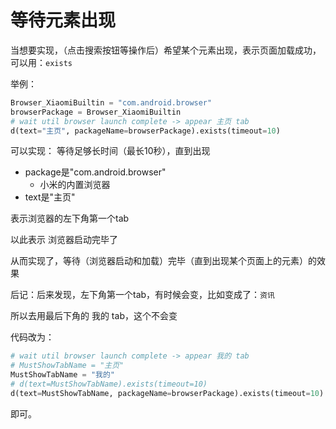 # 等待元素出现

当想要实现，（点击搜索按钮等操作后）希望某个元素出现，表示页面加载成功，可以用：`exists`

举例：

```python
Browser_XiaomiBuiltin = "com.android.browser"
browserPackage = Browser_XiaomiBuiltin
# wait util browser launch complete -> appear 主页 tab
d(text="主页", packageName=browserPackage).exists(timeout=10)
```

可以实现：
等待足够长时间（最长10秒），直到出现 
* package是"com.android.browser"
  * 小米的内置浏览器
* text是"主页"

表示浏览器的左下角第一个tab

以此表示 浏览器启动完毕了

从而实现了，等待（浏览器启动和加载）完毕（直到出现某个页面上的元素）的效果

后记：后来发现，左下角第一个tab，有时候会变，比如变成了：`资讯`

所以去用最后下角的 我的 tab，这个不会变

代码改为：

```python
# wait util browser launch complete -> appear 我的 tab
# MustShowTabName = "主页"
MustShowTabName = "我的"
# d(text=MustShowTabName).exists(timeout=10)
d(text=MustShowTabName, packageName=browserPackage).exists(timeout=10)
```

即可。